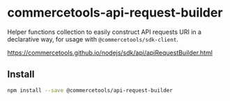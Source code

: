 # commercetools-api-request-builder

Helper functions collection to easily construct API requests URI in a declarative way, for usage with `@commercetools/sdk-client`.

https://commercetools.github.io/nodejs/sdk/api/apiRequestBuilder.html

## Install

```bash
npm install --save @commercetools/api-request-builder
```
